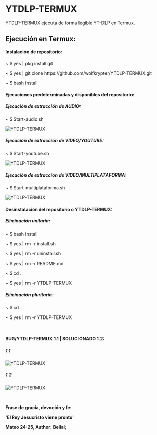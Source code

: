 # YTDLP-TERMUX
YTDLP-TERMUX ejecuta de forma
legible YT-DLP en Termux.

<h2>Ejecución en Termux:</h2>
<h4>Instalación de repositorio:</h4>
<p>~ $ yes | pkg install git</p>
<p>~ $ yes | git clone https://github.com/wolfkrypter/YTDLP-TERMUX.git</p>
<p>~ $ bash install</p>

<h4>Ejecuciones predeterminadas y disponibles del repositorio:</h4>
<h5>Ejecución de extracción de AUDIO:</h5>
<p>~ $ Start-audio.sh</p>
<img src="https://i.imgur.com/GFvLV9R.jpeg" alt="YTDLP-TERMUX">
<h5>Ejecución de extracción de VIDEO/YOUTUBE:</h5>
<p>~ $ Start-youtube.sh</p>

<img src="https://i.imgur.com/dVso81D.jpeg" alt="YTDLP-TERMUX">

<h5>Ejecución de extracción de VIDEO/MULTIPLATAFORMA:</h5>
<p>~ $ Start-multiplataforma.sh</p>
<img src="https://i.imgur.com/vQ2aYYF.jpeg" alt="YTDLP-TERMUX">

<h4>Desinstalación del repositorio o YTDLP-TERMUX:</h4>
<h5>Eliminación unitaria:</h5>
<p>~ $ bash install</p>
<p>~ $ yes | rm -r install.sh</p>
<p>~ $ yes | rm -r uninstall.sh</p>
<p>~ $ yes | rm -r README.md</p>
<p>~ $ cd ..</p>
<p>~ $ yes | rm -r YTDLP-TERMUX</p>
<h5>Eliminación pluritaria:</h5>
<p>~ $ cd ..</p>
<p>~ $ yes | rm -r YTDLP-TERMUX</p>

</br><h4>BUG/YTDLP-TERMUX 1.1 | SOLUCIONADO 1.2:</h4>
<h5>1.1</h5>
<img src="https://i.imgur.com/gWkypps.jpeg" alt="YTDLP-TERMUX">
<h5>1.2</h5>
<img src="https://i.imgur.com/S4D3XtP.jpeg"alt="YTDLP-TERMUX">

</br><p><strong>Frase de gracia, devoción y fe:</strong></p>
<p><strong>'El Rey Jesucristo viene pronto'</strong></p>
<p><strong>Mateo 24:25, Author: Belial;</strong></p>
